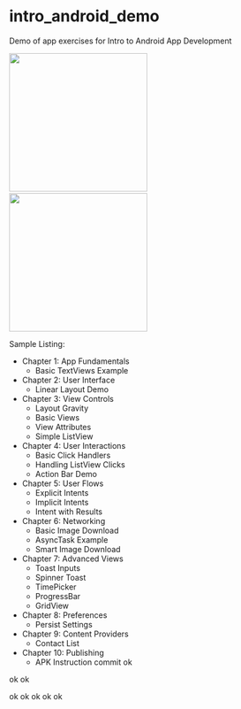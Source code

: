 intro_android_demo
==================

Demo of app exercises for Intro to Android App Development

<img src="http://i.imgur.com/DzkMzcy.png" width="250" />&nbsp;
<img src="http://i.imgur.com/VJWFW9Q.png" width="250" />

Sample Listing:

 - Chapter 1: App Fundamentals
   - Basic TextViews Example
 - Chapter 2: User Interface
   - Linear Layout Demo
 - Chapter 3: View Controls
    - Layout Gravity
    - Basic Views
    - View Attributes
    - Simple ListView
 - Chapter 4: User Interactions
   - Basic Click Handlers
   - Handling ListView Clicks
   - Action Bar Demo
 - Chapter 5: User Flows
   - Explicit Intents
   - Implicit Intents
   - Intent with Results
 - Chapter 6: Networking
   - Basic Image Download
   - AsyncTask Example
   - Smart Image Download
 - Chapter 7: Advanced Views
   - Toast Inputs
   - Spinner Toast
   - TimePicker
   - ProgressBar
   - GridView
 - Chapter 8: Preferences
   - Persist Settings
 - Chapter 9: Content Providers
   - Contact List
 - Chapter 10: Publishing
   - APK Instruction
commit ok

ok ok

ok
ok
ok
ok
ok
